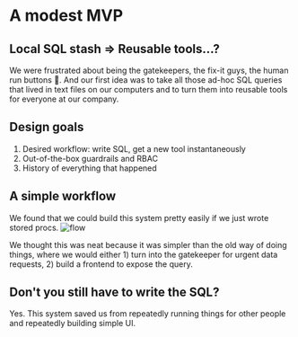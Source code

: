 # A modest MVP

## Local SQL stash => Reusable tools...?
We were frustrated about being the gatekeepers, the fix-it guys, the human run buttons 🤖. And our first idea was to take all those ad-hoc SQL queries that lived in text files on our computers and to turn them into reusable tools for everyone at our company.

## Design goals
1. Desired workflow: write SQL, get a new tool instantaneously
2. Out-of-the-box guardrails and RBAC
3. History of everything that happened

## A simple workflow
We found that we could build this system pretty easily if we just wrote stored procs.
![flow](https://i.imgur.com/bjFWxrb.png)

We thought this was neat because it was simpler than the old way of doing things, where we would either 1) turn into the gatekeeper for urgent data requests, 2) build a frontend to expose the query. 

## Don't you still have to write the SQL?
Yes. This system saved us from repeatedly running things for other people and repeatedly building simple UI. 
